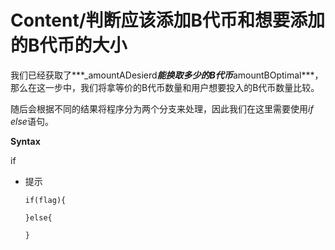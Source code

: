 # Content/判断应该添加B代币和想要添加的B代币的大小

我们已经获取了***_amountADesierd***能换取多少的B代币***amountBOptimal***，那么在这一步中，我们将拿等价的B代币数量和用户想要投入的B代币数量比较。

随后会根据不同的结果将程序分为两个分支来处理，因此我们在这里需要使用*if else*语句。

**Syntax**

if

- 提示
    
    ```solidity
    if(flag){
    
    }else{
    
    }
    ```
    
